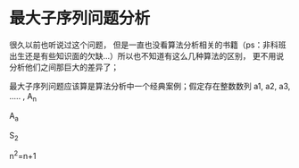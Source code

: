 # 最大子序列问题分析

很久以前也听说过这个问题， 但是一直也没看算法分析相关的书籍（ps：非科班出生还是有些知识面的欠缺...）所以也不知道有这么几种算法的区别， 更不用说分析他们之间那巨大的差异了；

最大子序列问题应该算是算法分析中一个经典案例；假定存在整数数列 a1, a2, a3, ..... , A<sub>n</sub>



A<sub>a</sub>

S<sub>2</sub>

n<sup>2</sup>=n+1
